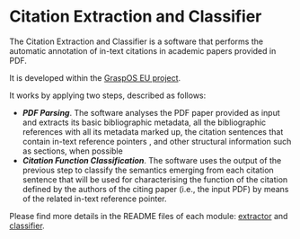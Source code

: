 # Citation Extraction and Classifier

The Citation Extraction and Classifier is  a software that performs the automatic annotation of in-text citations in academic papers provided in PDF. 

It is developed within the [GraspOS EU project](https://graspos.eu/). 


It works by applying two steps, described as follows:

- ___PDF Parsing___. The software analyses the PDF paper provided as input and extracts its basic bibliographic metadata, all the bibliographic references with all its metadata marked up, the citation sentences that contain in-text reference pointers , and other structural information such as sections, when possible
- ___Citation Function Classification___. The software uses the output of the previous step to classify the semantics emerging from each citation sentence that will be used for characterising the function of the citation defined by the authors of the citing paper (i.e., the input PDF) by means of the related in-text reference pointer.

Please find more details in the README files of each module: [extractor](extractor/README.md) and [classifier](classifier/README.md).
